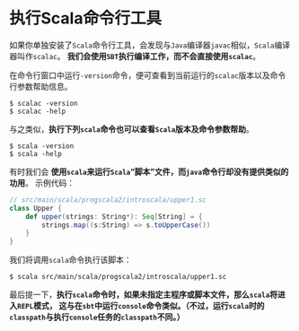 执行Scala命令行工具
====================================================================
如果你单独安装了`Scala`命令行工具，会发现与`Java`编译器`javac`相似，`Scala`编译器叫作`scalac`。
**我们会使用`SBT`执行编译工作，而不会直接使用`scalac`**。

在命令行窗口中运行`-version`命令，便可查看到当前运行的`scalac`版本以及命令行参数帮助信息。
```shell
$ scalac -version
$ scalac -help
```
与之类似，**执行下列`scala`命令也可以查看`Scala`版本及命令参数帮助**。
```shell
$ scala -version
$ scala -help
```
有时我们会 **使用`scala`来运行`Scala`“脚本”文件，而`java`命令行却没有提供类似的功用**。
示例代码：
```scala
// src/main/scala/progscala2/introscala/upper1.sc
class Upper {
    def upper(strings: String*): Seq[String] = {
        strings.map((s:String) => s.toUpperCase())
    }
}
```
我们将调用`scala`命令执行该脚本：
```shell
$ scala src/main/scala/progscala2/introscala/upper1.sc
```
最后提一下，**执行`scala`命令时，如果未指定主程序或脚本文件，那么`scala`将进入`REPL`模式，
这与在`sbt`中运行`console`命令类似。（不过，运行`scala`时的`classpath`与执行`console`任务的`classpath`不同。）**




